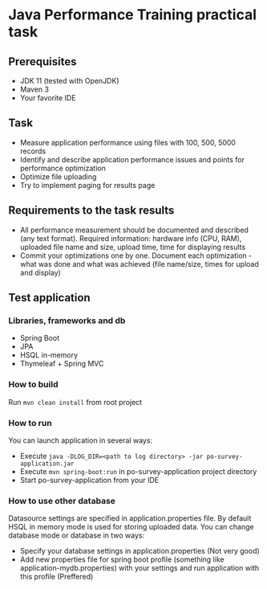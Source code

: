 # Java Performance Training practical task

## Prerequisites
- JDK 11 (tested with OpenJDK)
- Maven 3
- Your favorite IDE

## Task
- Measure application performance using files with 100, 500, 5000 records
- Identify and describe application performance issues and points for performance optimization
- Optimize file uploading
- Try to implement paging for results page

## Requirements to the task results
- All performance measurement should be documented and described (any text format). Required information: hardware info (CPU, RAM), uploaded file name and size, upload time, time for displaying results
- Commit your optimizations one by one. Document each optimization - what was done and what was achieved (file name/size, times for upload and display)

## Test application

### Libraries, frameworks and db
- Spring Boot
- JPA
- HSQL in-memory
- Thymeleaf + Spring MVC

### How to build
Run `mvn clean install` from root project

### How to run
You can launch application in several ways:
- Execute `java -DLOG_DIR=<path to log directory> -jar po-survey-application.jar`
- Execute `mvn spring-boot:run` in po-survey-application project directory
- Start po-survey-application from your IDE

### How to use other database
Datasource settings are specified in application.properties file.
By default HSQL in memory mode is used for storing uploaded data.
You can change database mode or database in two ways:
- Specify your database settings in application.properties (Not very good)
- Add new properties file for spring boot profile (something like application-mydb.properties) with your settings and run application with this profile (Preffered)
